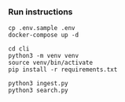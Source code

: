 ### Run instructions

```
cp .env.sample .env
docker-compose up -d
```

```
cd cli
python3 -m venv venv
source venv/bin/activate
pip install -r requirements.txt
```

```
python3 ingest.py 
python3 search.py
```
